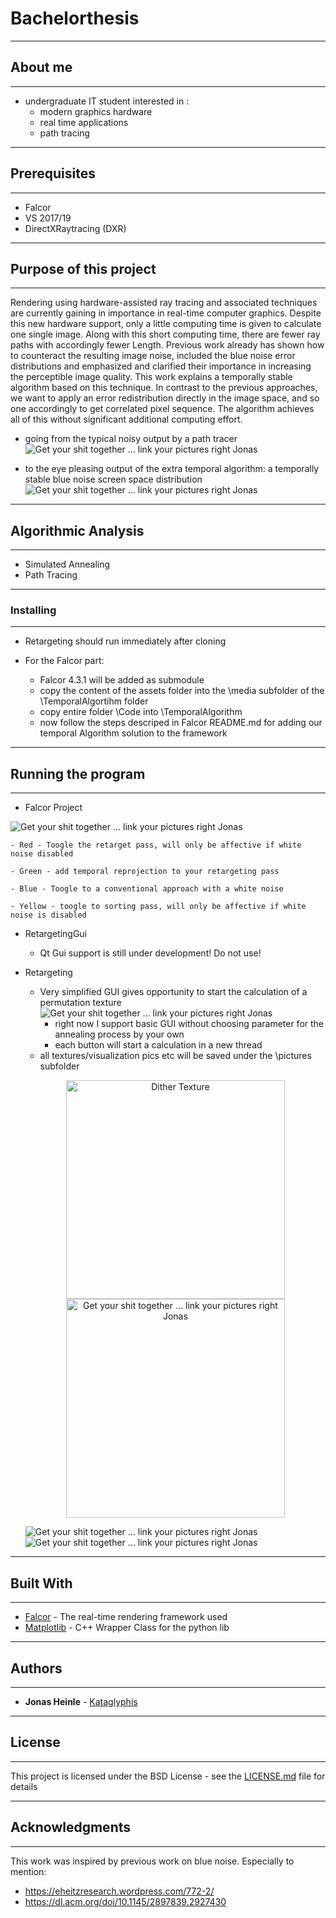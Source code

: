 # Bachelorthesis

--------
## About me
--------
 - undergraduate IT student interested in :
    - modern graphics hardware
    - real time applications 
    - path tracing

--------
## Prerequisites
--------

- Falcor 
- VS 2017/19
- DirectXRaytracing (DXR)

--------------------------
## Purpose of this project
--------------------------
Rendering using hardware-assisted ray tracing and associated techniques are currently gaining in importance in real-time computer graphics.
Despite this new hardware support, only a little computing time is given to calculate one
single image. Along with this short computing time, there are fewer ray paths with accordingly fewer
Length. Previous work already has shown how to counteract the resulting image noise,
included the blue noise error distributions and emphasized and clarified their importance in increasing the perceptible image quality.
This work explains a temporally stable algorithm based on this technique. In contrast to the previous approaches, we want to apply an error redistribution directly in the image space, and so one accordingly to get correlated pixel sequence. The algorithm achieves all of this without significant additional computing effort.

- going from the typical noisy output by a path tracer
![Get your shit together ... link your pictures right Jonas](Bilder/white_noise_auschnitt.png?raw=true "White Noise")

- to the eye pleasing output of the extra temporal algorithm: a temporally stable blue noise screen space distribution
![Get your shit together ... link your pictures right Jonas](Bilder/blue_noise_ausschnitt.png?raw=true "Blue noise")
 
--------------------
## Algorithmic Analysis
--------------------
- Simulated Annealing
- Path Tracing

--------------------
### Installing
--------------------

- Retargeting should run immediately after cloning

- For the Falcor part:
    - Falcor 4.3.1 will be added as submodule
    - copy the content of the assets folder into the \media subfolder of the \TemporalAlgortihm folder
    - copy entire folder \Code into \TemporalAlgorithm
    - now follow the steps descriped in Falcor README.md for adding our temporal Algorithm solution to the framework 

--------------------
## Running the program
--------------------
- Falcor Project

![Get your shit together ... link your pictures right Jonas](Bilder/Anleitung.png?raw=true "UI")

    - Red - Toogle the retarget pass, will only be affective if white noise disabled

    - Green - add temporal reprojection to your retargeting pass 

    - Blue - Toogle to a conventional approach with a white noise 

    - Yellow - toogle to sorting pass, will only be affective if white noise is disabled 

- RetargetingGui

    - Qt Gui support is still under development! Do not use!

- Retargeting

    - Very simplified GUI gives opportunity to start the calculation of a permutation texture
    ![Get your shit together ... link your pictures right Jonas](Bilder/Retargeting_GUI.png?raw=true "Retargeting GUI")
        - right now I support basic GUI without choosing parameter for the annealing process by your own
        - each button will start a calculation in a new thread
    - all textures/visualization pics etc will be saved under the \pictures subfolder
    <p align="center">
        <img src="Bilder/LDR_RGBA_0_64-RGBA_r_channel.png" width="350" title="Dither Texture" style="image-rendering: pixelated;">
        <img src="Bilder/permutation_texture_295744_swapsKirkpatrickCooldownSchedule.png" width="350" alt="Get your shit together ... link your pictures right Jonas" style="image-rendering: pixelated;" title="Retargeting Texture">
    </p>

    ![Get your shit together ... link your pictures right Jonas](Bilder/Energy_286100_steps_KirkpatrickCooldownSchedule.png?raw=true "UI")
    ![Get your shit together ... link your pictures right Jonas](Bilder/Energy_Cooldown_compared_steps_85771.png?raw=true "UI")

--------------------
## Built With
--------------------

* [Falcor](https://developer.nvidia.com/falcor) - The real-time rendering framework used
* [Matplotlib](https://github.com/lava/matplotlib-cpp) - C++ Wrapper Class for the python lib

--------------------
## Authors
--------------------

* **Jonas Heinle** - [Kataglyphis](https://github.com/Kataglyphis)

--------------------
## License
--------------------

This project is licensed under the BSD License - see the [LICENSE.md](LICENSE.md) file for details

--------------------
## Acknowledgments
--------------------

This work was inspired by previous work on blue noise. Especially to mention:
* https://eheitzresearch.wordpress.com/772-2/
* https://dl.acm.org/doi/10.1145/2897839.2927430
